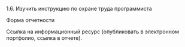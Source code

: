 1.6. Изучить инструкцию по охране труда программиста



Форма отчетности


Ссылка на информационный ресурс  (опубликовать в электронном портфолио, ссылка в отчете).
